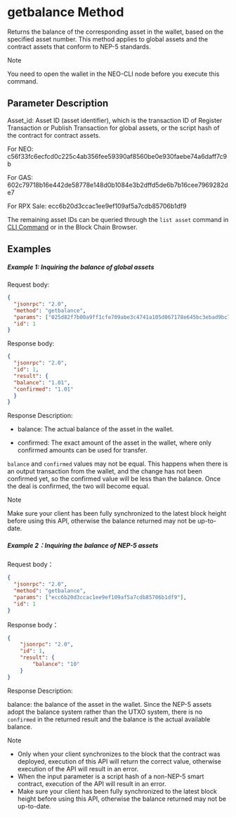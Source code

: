 # getbalance Method

Returns the balance of the corresponding asset in the wallet, based on the specified asset number. This method applies to global assets and the contract assets that conform to NEP-5 standards. 

> [!Note]
> You need to open the wallet in the NEO-CLI node before you execute this command.

## Parameter Description

Asset_id: Asset ID (asset identifier), which is the transaction ID of Register Transaction or  Publish Transaction for global assets, or the script hash of the contract for contract assets.

For NEO: c56f33fc6ecfcd0c225c4ab356fee59390af8560be0e930faebe74a6daff7c9b

For GAS: 602c79718b16e442de58778e148d0b1084e3b2dffd5de6b7b16cee7969282de7

For RPX Sale: ecc6b20d3ccac1ee9ef109af5a7cdb85706b1df9

The remaining asset IDs can be queried through the `list asset` command in [CLI Command](../cli.md) or in the Block Chain Browser.

## Examples 

##### Example 1: Inquiring the balance of global assets

Request body:

```json
{
  "jsonrpc": "2.0",
  "method": "getbalance",
  "params": ["025d82f7b00a9ff1cfe709abe3c4741a105d067178e645bc3ebad9bc79af47d4"],
  "id": 1
}
```

Response body:

```json
{
  "jsonrpc": "2.0",
  "id": 1,
  "result": {
  "balance": "1.01",
  "confirmed": "1.01"
  }
}
```

Response Description:

- balance: The actual balance of the asset in the wallet.

- confirmed: The exact amount of the asset in the wallet, where only confirmed amounts can be used for transfer.

`balance` and `confirmed` values may not be equal. This happens when there is an output transaction from the wallet, and the change has not been confirmed yet, so the confirmed value will be less than the balance. Once the deal is confirmed, the two will become equal.

> [!Note] 
>
> Make sure your client has been fully synchronized to the latest block height before using this API, otherwise the balance returned may not be up-to-date.

##### Example 2：Inquiring the balance of NEP-5 assets

 Request body： 

```json
{
  "jsonrpc": "2.0",
  "method": "getbalance",
  "params": ["ecc6b20d3ccac1ee9ef109af5a7cdb85706b1df9"],
  "id": 1
}
```

 Response body： 

```json
{
    "jsonrpc": "2.0",
    "id": 1,
    "result": {
        "balance": "10"
    }
}
```

Response Description:

balance: the balance of the asset in the wallet. Since the NEP-5 assets adopt the balance system rather than the UTXO system, there is no `confirmed`  in the returned result and the balance is the actual available balance.  

> [!Note]
>
> - Only when your client synchronizes to the block that the contract was deployed, execution of this API will return the correct value, otherwise execution of the API will result in an error. 
> - When the input parameter is a script hash of a non-NEP-5 smart contract, execution of the API will result in an error. 
> - Make sure your client has been fully synchronized to the latest block height before using this API, otherwise the balance returned may not be up-to-date.
